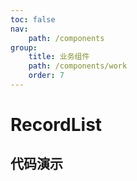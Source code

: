 ```yaml
---
toc: false
nav:
    path: /components
group:
    title: 业务组件
    path: /components/work
    order: 7
---
```


# RecordList

## 代码演示
